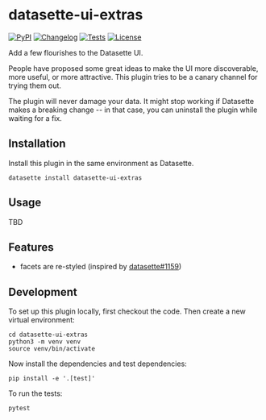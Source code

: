 # datasette-ui-extras

[![PyPI](https://img.shields.io/pypi/v/datasette-ui-extras.svg)](https://pypi.org/project/datasette-ui-extras/)
[![Changelog](https://img.shields.io/github/v/release/cldellow/datasette-ui-extras?include_prereleases&label=changelog)](https://github.com/cldellow/datasette-ui-extras/releases)
[![Tests](https://github.com/cldellow/datasette-ui-extras/workflows/Test/badge.svg)](https://github.com/cldellow/datasette-ui-extras/actions?query=workflow%3ATest)
[![License](https://img.shields.io/badge/license-Apache%202.0-blue.svg)](https://github.com/cldellow/datasette-ui-extras/blob/main/LICENSE)

Add a few flourishes to the Datasette UI.

People have proposed some great ideas to make the UI more discoverable, more useful,
or more attractive. This plugin tries to be a canary channel for trying them out.

The plugin will never damage your data. It might stop working if Datasette makes
a breaking change -- in that case, you can uninstall the plugin while waiting
for a fix.

## Installation

Install this plugin in the same environment as Datasette.

    datasette install datasette-ui-extras

## Usage

TBD

## Features

- facets are re-styled (inspired by [datasette#1159](https://github.com/simonw/datasette/pull/1159))

## Development

To set up this plugin locally, first checkout the code. Then create a new virtual environment:

    cd datasette-ui-extras
    python3 -m venv venv
    source venv/bin/activate

Now install the dependencies and test dependencies:

    pip install -e '.[test]'

To run the tests:

    pytest
